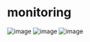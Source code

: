 # monitoring
<p align="center">
  <Membros:>
    <Giovanni Gava/>
    <Jeremias Moura/>
    <Julio Vicente/>
  </Membros:>
    </p>


![image](https://github.com/user-attachments/assets/19c5d24f-2775-4c47-a32c-2fc8682c0af8)
![image](https://github.com/user-attachments/assets/3aaa14e5-9f12-4a38-a322-48c92a209f33)
![image](https://github.com/user-attachments/assets/84592f7a-9f65-4026-9d1f-91f0098f6f85)
